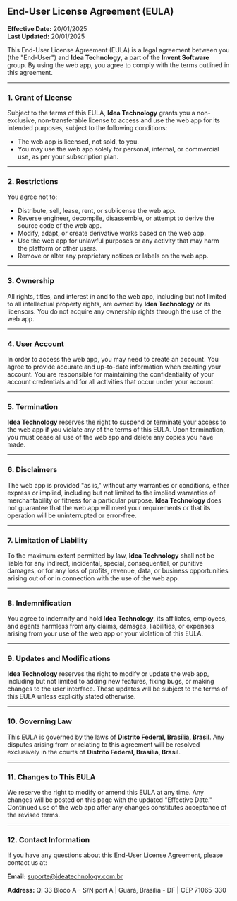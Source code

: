 ## **End-User License Agreement (EULA)**

**Effective Date:** 20/01/2025  
**Last Updated:** 20/01/2025

This End-User License Agreement (EULA) is a legal agreement between you (the "End-User") and **Idea Technology**, a part of the **Invent Software** group. By using the web app, you agree to comply with the terms outlined in this agreement.

---

### **1. Grant of License**
Subject to the terms of this EULA, **Idea Technology** grants you a non-exclusive, non-transferable license to access and use the web app for its intended purposes, subject to the following conditions:
- The web app is licensed, not sold, to you.
- You may use the web app solely for personal, internal, or commercial use, as per your subscription plan.

---

### **2. Restrictions**
You agree not to:
- Distribute, sell, lease, rent, or sublicense the web app.
- Reverse engineer, decompile, disassemble, or attempt to derive the source code of the web app.
- Modify, adapt, or create derivative works based on the web app.
- Use the web app for unlawful purposes or any activity that may harm the platform or other users.
- Remove or alter any proprietary notices or labels on the web app.

---

### **3. Ownership**
All rights, titles, and interest in and to the web app, including but not limited to all intellectual property rights, are owned by **Idea Technology** or its licensors. You do not acquire any ownership rights through the use of the web app.

---

### **4. User Account**
In order to access the web app, you may need to create an account. You agree to provide accurate and up-to-date information when creating your account. You are responsible for maintaining the confidentiality of your account credentials and for all activities that occur under your account.

---

### **5. Termination**
**Idea Technology** reserves the right to suspend or terminate your access to the web app if you violate any of the terms of this EULA. Upon termination, you must cease all use of the web app and delete any copies you have made.

---

### **6. Disclaimers**
The web app is provided "as is," without any warranties or conditions, either express or implied, including but not limited to the implied warranties of merchantability or fitness for a particular purpose. **Idea Technology** does not guarantee that the web app will meet your requirements or that its operation will be uninterrupted or error-free.

---

### **7. Limitation of Liability**
To the maximum extent permitted by law, **Idea Technology** shall not be liable for any indirect, incidental, special, consequential, or punitive damages, or for any loss of profits, revenue, data, or business opportunities arising out of or in connection with the use of the web app.

---

### **8. Indemnification**
You agree to indemnify and hold **Idea Technology**, its affiliates, employees, and agents harmless from any claims, damages, liabilities, or expenses arising from your use of the web app or your violation of this EULA.

---

### **9. Updates and Modifications**
**Idea Technology** reserves the right to modify or update the web app, including but not limited to adding new features, fixing bugs, or making changes to the user interface. These updates will be subject to the terms of this EULA unless explicitly stated otherwise.

---

### **10. Governing Law**
This EULA is governed by the laws of **Distrito Federal, Brasília, Brasil**. Any disputes arising from or relating to this agreement will be resolved exclusively in the courts of **Distrito Federal, Brasília, Brasil**.

---

### **11. Changes to This EULA**
We reserve the right to modify or amend this EULA at any time. Any changes will be posted on this page with the updated "Effective Date." Continued use of the web app after any changes constitutes acceptance of the revised terms.

---

### **12. Contact Information**
If you have any questions about this End-User License Agreement, please contact us at:

**Email:** suporte@ideatechnology.com.br  

**Address:** QI 33 Bloco A - S/N port A | Guará, Brasília - DF | CEP 71065-330  
